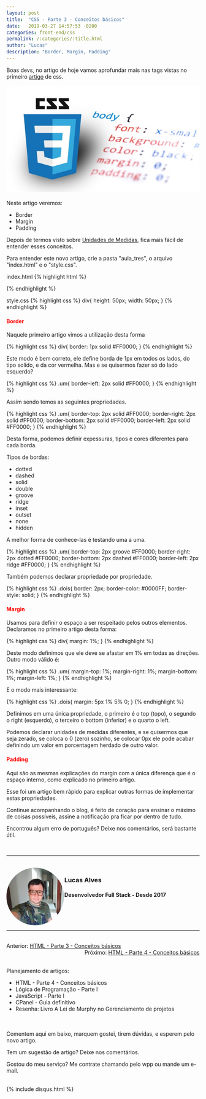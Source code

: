 ```yaml
---
layout: post
title:  "CSS - Parte 3 - Conceitos básicos"
date:   2019-03-27 14:57:53 -0200
categories: front-end/css
permalink: /:categories/:title.html
author: "Lucas"
description: "Border, Margin, Padding"
---
```


Boas devs, no artigo de hoje vamos aprofundar mais nas tags vistas no primeiro [artigo](http://lucasalves.ml/front-end/css/css-parte-um-conceitos-basicos.html) de css.

<div style="text-align: center;">
  <img src="/assets/imagens/css/aula_um/css.jpeg"/>
</div>
<br>
Neste artigo veremos:

- Border
- Margin
- Padding

Depois de termos visto sobre [Unidades de Medidas](http://lucasalves.ml/front-end/css/css-parte-dois-conceitos-basicos.html), fica mais fácil de entender esses conceitos.

Para entender este novo artigo, crie a pasta "aula_tres", o arquivo "index.html" e o "style.css".

index.html
{% highlight html %}
<!DOCTYPE html>
<html lang="en" dir="ltr">
  <head>
    <meta charset="utf-8">
    <title></title>
    <link rel="stylesheet" href="style.css">
  </head>
  <body>
    <div class="um"></div>
    <div class="dois"></div>
    <div class="tres"></div>
    <div class="quatro"></div>
  </body>
</html>
{% endhighlight %}

style.css
{% highlight css %}
div{
  height: 50px;
  width: 50px;
}
{% endhighlight %}

<h4 style="color: red;">Border</h4>

Naquele primeiro artigo vimos a utilização desta forma

{% highlight css %}
div{
  border: 1px solid #FF0000;
}
{% endhighlight %}

Este modo é bem correto, ele define borda de 1px em todos os lados, do tipo solido, e da cor vermelha. Mas e se quisermos fazer só do lado esquerdo?

{% highlight css %}
.um{
  border-left: 2px solid #FF0000;
}
{% endhighlight %}

Assim sendo temos as seguintes propriedades.

{% highlight css %}
.um{
  border-top: 2px solid #FF0000;
  border-right: 2px solid #FF0000;
  border-bottom: 2px solid #FF0000;
  border-left: 2px solid #FF0000;
}
{% endhighlight %}

Desta forma, podemos definir expessuras, tipos e cores diferentes para cada borda.

Tipos de bordas:

- dotted
- dashed
- solid
- double
- groove
- ridge
- inset
- outset
- none
- hidden

A melhor forma de conhece-las é testando uma a uma.

{% highlight css %}
.um{
  border-top: 2px groove #FF0000;
  border-right: 2px dotted #FF0000;
  border-bottom: 2px dashed #FF0000;
  border-left: 2px ridge #FF0000;
}
{% endhighlight %}

Também podemos declarar propriedade por propriedade.

{% highlight css %}
.dois{
  border: 2px;
  border-color: #0000FF;
  border-style: solid;
}
{% endhighlight %}

<h4 style="color: red;">Margin</h4>

Usamos para definir o espaço a ser respeitado pelos outros elementos. Declaramos no primeiro artigo desta forma:

{% highlight css %}
div{
  margin: 1%;
}
{% endhighlight %}

Deste modo definimos que ele deve se afastar em 1% em todas as direções. Outro modo válido é:

{% highlight css %}
.um{
  margin-top: 1%;
  margin-right: 1%;
  margin-bottom: 1%;
  margin-left: 1%;
}
{% endhighlight %}

E o modo mais interessante:

{% highlight css %}
.dois{
  margin: 5px 1% 5% 0;
}
{% endhighlight %}

Definimos em uma única propriedade, o primeiro é o top (topo), o segundo o right (esquerdo), o terceiro o bottom (inferior) e o quarto o left.

Podemos declarar unidades de medidas diferentes, e se quisermos que seja zerado, se coloca o 0 (zero) sozinho, se colocar 0px ele pode acabar definindo um valor em porcentagem herdado de outro valor.

<h4 style="color: red;">Padding</h4>

Aqui são as mesmas explicações do margin com a única diferença que é o espaço interno, como explicado no primeiro artigo.

Esse foi um artigo bem rápido para explicar outras formas de implementar estas propriedades.

Continue acompanhando o blog, é feito de coração para ensinar o máximo de coisas possíveis, assine a notificação pra ficar por dentro de tudo.

Encontrou algum erro de português? Deixe nos comentários, será bastante útil.

<br>
<hr>
<br>

<div style="width: 30%; float: left;">
  <img src="/assets/imagens/foto.jpg" style="height: 150px; width: 150px; border-radius: 50%;"/>
</div>

<div style="width: 100%;">
  <h3>Lucas Alves</h3>
  <h4>Desenvolvedor Full Stack - Desde 2017</h4>
</div>

<br><br><br>
<hr>
<br>

<div style="display: inline;">Anterior: <a href="http://lucasalves.ml/front-end/html/html-parte-tres-conceitos-basicos.html">HTML - Parte 3 - Conceitos básicos</a></div><div style="float: right">Próximo: <a href="http://lucasalves.ml/front-end/html/html-parte-quatro-conceitos-basicos.html">HTML - Parte 4 - Conceitos básicos</a></div>

<br><br>
Planejamento de artigos:
- HTML - Parte 4 - Conceitos básicos
- Lógica de Programação - Parte I
- JavaScript - Parte I
- CPanel - Guia definitivo
- Resenha: Livro A Lei de Murphy no Gerenciamento de projetos

<br><br>
Comentem aqui em baixo, marquem gostei, tirem dúvidas, e esperem pelo novo artigo.

Tem um sugestão de artigo? Deixe nos comentários.

Gostou do meu serviço? Me contrate chamando pelo wpp ou mande um e-mail.
<br><br>

{% include disqus.html %}
